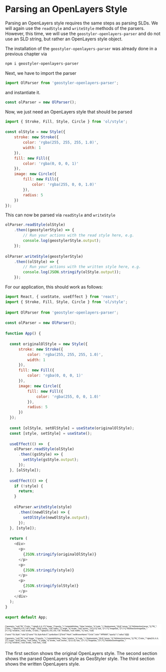 # Parsing an OpenLayers Style

Parsing an OpenLayers style requires the same steps as parsing SLDs.
We will again use the `readStyle` and `writeStyle` methods of the parsers. However, this time, we will use
the `geostyler-openlayers-parser` and do not use an SLD string, but rather an OpenLayers style object.

The installation of the `geostyler-openlayers-parser` was already done in a previous chapter via

```bash
npm i geostyler-openlayers-parser
```

Next, we have to import the parser

```js
import OlParser from 'geostyler-openlayers-parser';
```

and instantiate it.

```js
const olParser = new OlParser();
```

Now, we just need an OpenLayers style that should be parsed

```js
import { Stroke, Fill, Style, Circle } from 'ol/style';

const olStyle = new Style({
    stroke: new Stroke({
        color: 'rgba(255, 255, 255, 1.0)',
        width: 1
    }),
    fill: new Fill({
        color: 'rgba(0, 0, 0, 1)'
    }),
    image: new Circle({
        fill: new Fill({
            color: 'rgba(255, 0, 0, 1.0)'
        }),
        radius: 5
    })
});
```

This can now be parsed via `readStyle` and `writeStyle`

```js
olParser.readStyle(olStyle)
    .then((geostylerStyle) => {
        // Run your actions with the read style here, e.g.
        console.log(geostylerStyle.output);
    });

olParser.writeStyle(geostylerStyle)
    .then((olStyle) => {
        // Run your actions with the written style here, e.g.
        console.log(JSON.stringify(olStyle.output));
    });
```

For our application, this should work as follows:

```js
import React, { useState, useEffect } from 'react';
import { Stroke, Fill, Style, Circle } from 'ol/style';

import OlParser from 'geostyler-openlayers-parser';

const olParser = new OlParser();

function App() {

  const originalOlStyle = new Style({
      stroke: new Stroke({
          color: 'rgba(255, 255, 255, 1.0)',
          width: 1
      }),
      fill: new Fill({
          color: 'rgba(0, 0, 0, 1)'
      }),
      image: new Circle({
          fill: new Fill({
              color: 'rgba(255, 0, 0, 1.0)'
          }),
          radius: 5
      })
  });

  const [olStyle, setOlStyle] = useState(originalOlStyle);
  const [style, setStyle] = useState();

  useEffect(() =>  {
    olParser.readStyle(olStyle)
      .then((gsStyle) => {
        setStyle(gsStyle.output);
      });
  }, [olStyle]);

  useEffect(() => {
    if (!style) {
      return;
    }

    olParser.writeStyle(style)
      .then((newOlStyle) => {
        setOlStyle(newOlStyle.output);
      });
  }, [style]);

  return (
    <div>
      <p>
        {JSON.stringify(originalOlStyle)}
      </p>
      <p>
        {JSON.stringify(style)}
      </p>
      <p>
        {JSON.stringify(olStyle)}
      </p>
    </div>
  );
}

export default App;

```

[![Read and written OpenLayers style](./ol-parsed.png)](./ol-parsed.png)

The first section shows the original OpenLayers style. The second section shows the parsed OpenLayers style as GeoStyler style. The third
section shows the written OpenLayers style.
